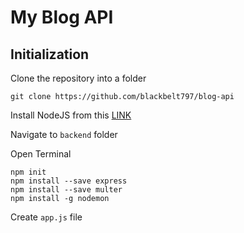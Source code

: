 # My Blog API

## Initialization

Clone the repository into a folder

    git clone https://github.com/blackbelt797/blog-api

Install NodeJS from this [LINK](https://nodejs.org/en/)

Navigate to `backend` folder

Open Terminal

    npm init
    npm install --save express
    npm install --save multer
    npm install -g nodemon

Create `app.js` file    




